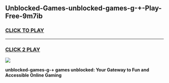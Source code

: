 
## Unblocked-Games-unblocked-games-g-+-Play-Free-9m7ib
<h3>
<a href="https://premium76.site?title=unblocked-games-g-+&ref=09A">CLICK TO PLAY</a></h3>
<hr>

<h3>
<a href="https://premium76.site?title=unblocked-games-g-+&ref=09A">CLICK 2 PLAY</a>
  
</h3>

<a href="https://premium76.site?title=unblocked-games-g-+&ref=09A"><img src="https://clearcache.store/games.png"></a>


**unblocked-games-g-+ games unblocked: Your Gateway to Fun and Accessible Online Gaming**
